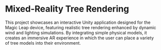 # Mixed-Reality Tree Rendering
This project showcases an interactive Unity application designed for the Magic Leap device, featuring realistic tree rendering enhanced by dynamic wind and lighting simulations. By integrating simple physical models, it creates an immersive AR experience in which the user can place a variety of tree models into their environment. 
